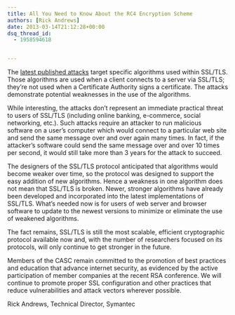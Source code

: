 ```yaml
---
title: All You Need to Know About the RC4 Encryption Scheme
authors: [Rick Andrews]
date: 2013-03-14T21:12:28+00:00
dsq_thread_id:
  - 1958594618


---
```

The [latest published attacks][1] target specific algorithms used within SSL/TLS. Those algorithms are used when a client connects to a server via SSL/TLS; they&rsquo;re not used when a Certificate Authority signs a certificate. The attacks demonstrate potential weaknesses in the use of the algorithms.

While interesting, the attacks don&rsquo;t represent an immediate practical threat to users of SSL/TLS (including online banking, e-commerce, social networking, etc.). Such attacks require an attacker to run malicious software on a user&rsquo;s computer which would connect to a particular web site and send the same message over and over again many times. In fact, if the attacker&rsquo;s software could send the same message over and over 10 times per second, it would still take more than 3 years for the attack to succeed.

The designers of the SSL/TLS protocol anticipated that algorithms would become weaker over time, so the protocol was designed to support the easy addition of new algorithms. Hence a weakness in one algorithm does not mean that SSL/TLS is broken. Newer, stronger algorithms have already been developed and incorporated into the latest implementations of SSL/TLS. What&rsquo;s needed now is for users of web server and browser software to update to the newest versions to minimize or eliminate the use of weakened algorithms.

The fact remains, SSL/TLS is still the most scalable, efficient cryptographic protocol available now and, with the number of researchers focused on its protocols, will only continue to get stronger in the future.

Members of the CASC remain committed to the promotion of best practices and education that advance internet security, as evidenced by the active participation of member companies at the recent RSA conference. We will continue to promote proper SSL configuration and other practices that reduce vulnerabilities and attack vectors wherever possible.

Rick Andrews, Technical Director, Symantec

 [1]: http://www.forbes.com/sites/andygreenberg/2013/03/13/cryptographers-show-mathematically-crackable-flaws-in-common-web-encryption/